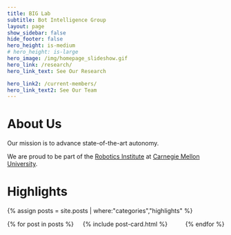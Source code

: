```yaml
---
title: BIG Lab
subtitle: Bot Intelligence Group
layout: page
show_sidebar: false
hide_footer: false
hero_height: is-medium
# hero_height: is-large
hero_image: /img/homepage_slideshow.gif
hero_link: /research/
hero_link_text: See Our Research

hero_link2: /current-members/
hero_link_text2: See Our Team
---
```


# About Us

Our mission is to advance state-of-the-art autonomy.

We are proud to be part of the [Robotics Institute](https://www.ri.cmu.edu/) at [Carnegie Mellon University](https://www.cmu.edu/).

# Highlights

{% assign posts = site.posts | where:"categories","highlights" %}
<div class="columns is-multiline">
    {% for post in posts %}
    <div class="column is-4-desktop is-6-tablet">
        {% include post-card.html %}
    </div>
    {% endfor %}
</div>
